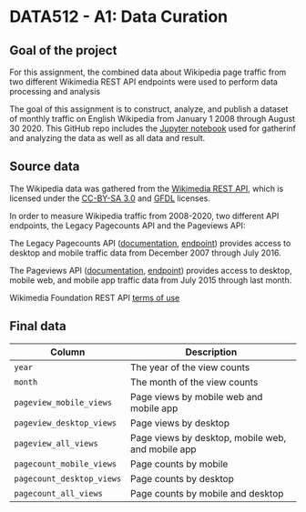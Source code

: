 # DATA512 - A1: Data Curation

## Goal of the project
For this assignment, the combined data about Wikipedia page traffic from two different Wikimedia REST API endpoints were used to perform data processing and analysis

The goal of this assignment is to construct, analyze, and publish a dataset of monthly traffic on English Wikipedia from January 1 2008 through August 30 2020. This GitHub repo includes the [Jupyter notebook](https://github.com/ruiany/data-512/blob/main/data-512-a1/a1-data-curation.ipynb) used for gatherinf and analyzing the data as well as all data and result.

## Source data
The Wikipedia data was gathered from the [Wikimedia REST API](https://wikimedia.org/api/rest_v1/#/Pagecounts_data_(legacy)/get_metrics_legacy_pagecounts_aggregate_project_access_site_granularity_start_end), which is licensed under the [CC-BY-SA 3.0](https://creativecommons.org/licenses/by-sa/3.0/) and [GFDL](https://www.gnu.org/licenses/fdl-1.3.html) licenses.

In order to measure Wikipedia traffic from 2008-2020, two different API endpoints, the Legacy Pagecounts API and the Pageviews API:

The Legacy Pagecounts API ([documentation](https://wikitech.wikimedia.org/wiki/Analytics/AQS/Legacy_Pagecounts#Pagecounts), [endpoint](https://wikimedia.org/api/rest_v1/#/Pagecounts_data_(legacy)/get_metrics_legacy_pagecounts_aggregate_project_access_site_granularity_start_end)) provides access to desktop and mobile traffic data from December 2007 through July 2016.

The Pageviews API ([documentation](https://wikitech.wikimedia.org/wiki/Analytics/AQS/Pageviews#Monthly_counts), [endpoint](https://wikimedia.org/api/rest_v1/#/Pageviews_data/get_metrics_pageviews_aggregate_project_access_agent_granularity_start_end)) provides access to desktop, mobile web, and mobile app traffic data from July 2015 through last month.

Wikimedia Foundation REST API [terms of use](https://www.mediawiki.org/wiki/REST_API#Terms_and_conditions)

## Final data
| Column | Description |
|--------|-------------|
| `year`   | The year of the view counts |
| `month`  | The month of the view counts |
| `pageview_mobile_views` | Page views by mobile web and mobile app |
| `pageview_desktop_views` | Page views by desktop |
| `pageview_all_views` | Page views by desktop, mobile web, and mobile app |
| `pagecount_mobile_views` | Page counts by mobile |
| `pagecount_desktop_views` | Page counts by desktop|
| `pagecount_all_views` | Page counts by mobile and desktop|

